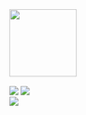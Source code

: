 <!--<div align=center> -->

<!--![shark](https://capsule-render.vercel.app/api?type=shark&color=gradient&height=120) -->

<img src="https://github.com/soduma/soduma/blob/main/earth.gif?raw=true" width="120">
 <br/>
 <br/>
<a href="https://developer.apple.com/ios" target="_blank"><img src="https://img.shields.io/badge/iOS-000000?style=flat-square&logo=ios&logoColor=white"/></a>
<a href="https://www.swift.org" target="_blank"><img src="https://img.shields.io/badge/Swift-F05138?style=flat-square&logo=swift&logoColor=white"/></a>
 <br/>
<a href="https://soduma.github.io" target="_blank"><img src="https://img.shields.io/badge/soduma.github.io-222222?style=flat-square&logo=githubpages&logoColor=white"/></a>

<!---
soduma/soduma is a ✨ special ✨ repository because its `README.md` (this file) appears on your GitHub profile.
You can click the Preview link to take a look at your changes.
--->
